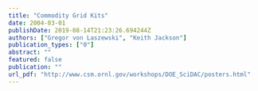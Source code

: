 ```yaml
---
title: "Commodity Grid Kits"
date: 2004-03-01
publishDate: 2019-08-14T21:23:26.694244Z
authors: ["Gregor von Laszewski", "Keith Jackson"]
publication_types: ["0"]
abstract: ""
featured: false
publication: ""
url_pdf: "http://www.csm.ornl.gov/workshops/DOE_SciDAC/posters.html"
---
```


